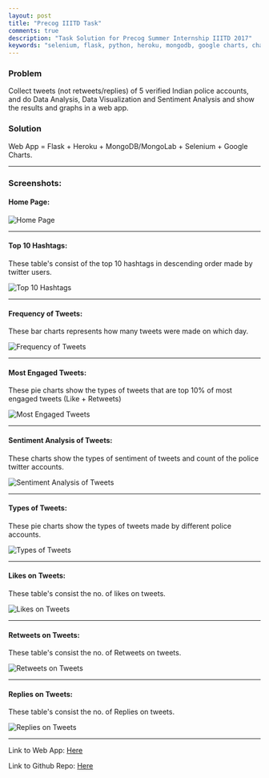 ```yaml
---
layout: post
title: "Precog IIITD Task"
comments: true
description: "Task Solution for Precog Summer Internship IIITD 2017"
keywords: "selenium, flask, python, heroku, mongodb, google charts, charts, analytics, web app, visualisation, twitter, police, accounts, sentiment analysis, analysis, analytic, automation, graph, data analysis, data visualisation"
---
```


### Problem

Collect tweets (not retweets/replies) of 5 verified Indian police accounts, and do Data Analysis, Data Visualization and Sentiment Analysis and show the results and graphs in a web app.

### Solution 

Web App = Flask + Heroku + MongoDB/MongoLab + Selenium + Google Charts.

---

### Screenshots:

#### Home Page:

![Home Page](https://raw.githubusercontent.com/akul08/twitter_police_analysis/master/screenshots/1.png)

---

#### Top 10 Hashtags: 

These table's consist of the top 10 hashtags in descending order made by twitter users.

![Top 10 Hashtags](https://raw.githubusercontent.com/akul08/twitter_police_analysis/master/screenshots/2.png)

---

#### Frequency of Tweets: 

These bar charts represents how many tweets were made on which day.

![Frequency of Tweets](https://raw.githubusercontent.com/akul08/twitter_police_analysis/master/screenshots/3.png)

---

#### Most Engaged Tweets: 

These pie charts show the types of tweets that are top 10% of most engaged tweets (Like + Retweets)

![Most Engaged Tweets](https://raw.githubusercontent.com/akul08/twitter_police_analysis/master/screenshots/4.png)

---

#### Sentiment Analysis of Tweets: 

These charts show the types of sentiment of tweets and count of the police twitter accounts.

![Sentiment Analysis of Tweets](https://raw.githubusercontent.com/akul08/twitter_police_analysis/master/screenshots/5.png)

---

#### Types of Tweets: 

These pie charts show the types of tweets made by different police accounts.

![Types of Tweets](https://raw.githubusercontent.com/akul08/twitter_police_analysis/master/screenshots/6.png)

---

#### Likes on Tweets: 

These table's consist the no. of likes on tweets.

![Likes on Tweets](https://raw.githubusercontent.com/akul08/twitter_police_analysis/master/screenshots/7.png)

---

#### Retweets on Tweets: 

These table's consist the no. of Retweets on tweets.

![Retweets on Tweets](https://raw.githubusercontent.com/akul08/twitter_police_analysis/master/screenshots/8.png)

---

#### Replies on Tweets: 

These table's consist the no. of Replies on tweets.

![Replies on Tweets](https://raw.githubusercontent.com/akul08/twitter_police_analysis/master/screenshots/9.png)

---

Link to Web App: [Here](https://akul-precog.herokuapp.com/)

Link to Github Repo: [Here](https://github.com/akul08/twitter_police_analysis)
